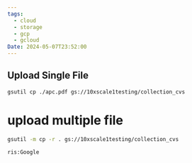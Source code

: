 ```yaml
---
tags:
  - cloud
  - storage
  - gcp
  - gcloud
Date: 2024-05-07T23:52:00
---
```

## Upload Single File
```bash
gsutil cp ./apc.pdf gs://10xscale1testing/collection_cvs
```

# upload multiple file
```bash
gsutil -m cp -r . gs://10xscale1testing/collection_cvs
```
`ris:Google`